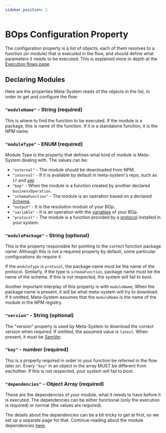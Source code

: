 ```yaml
---
sidebar_position: 2
---
```


# BOps Configuration Property
The configuration property is a list of objects, each of them resolves to a function (or module) that is executed in the flow, and should define what parameters it needs to be executed. This is explained more in depth at the [Execution flows page](../../architecture/flows).

## Declaring Modules
Here are the properties Meta-System reads of the objects in the list, in order to get and configure the flow:

### `"moduleName"` - String (required)
This is where to find the function to be executed. If the module is a package, this is name of the function. If it is a standalone function, it is the NPM name.

### `"moduleType"` - ENUM (required)
Module Type is the property that defines what kind of module is Meta-System dealing with. The values can be:
- `"external"` - The module should be downloaded from NPM.
- `"internal"` - If it is available by default in meta-system's repo, such as `if` and [`add`](../../functions-reference/math/add).
- `"bop"` - When the module is a function created by another declared `businessOperation`.
- `"schemaFunction"` - The module is an operation based on a declared [Schema](../schema-config).
- `"output"` - It is the resolution module of your BOp.
- `"variable"` - It is an operation with the [variables](./bops#variables---single-parameter-type-required-array) of your BOp.
- `"protocol"` - The module is a function provided by a [protocol](../protocol-config) installed in your system.

### `"modulePackage"` - String (optional)
This is the property responsible for pointing to the correct function package name. Although this is not a required property by default, some particular configurations do require it.

If the `moduleType` is `protocol`, the package name must be the name of the protocol. Similarly, if the type is `schemaFunction`, package name must be the name of the schema. If this is not respected, the system will fail to boot.

Another important interplay of this property is with `moduleName`; When the package name is present, it will be what meta-system will try to download. If it omitted, Meta-System assumes that the `moduleName` is the name of the module in the NPM registry.

### `"version"` - String (optional)
The "version" property is used by Meta-System to download the correct version when required. If omitted, the assumed value is `latest`. When present, it must be [SemVer](https://semver.org/).

### `"key"` - number (required)
This is a property required in order to your function be referred in the flow later on. Every `"key"` in an object in the array MUST be different from eachother. If this is not respected, your system will fail to boot.

### `"dependencies"` - Object Array (required)
These are the dependencies of your module, what it needs to have before it is executed. The dependencies can be either functional (only the execution is required) or normal (the values are required).

The details about the dependencies can be a bit tricky to get at first, so we set up a separate page for that. Continue reading about the module dependencies [here](./dependencies).
